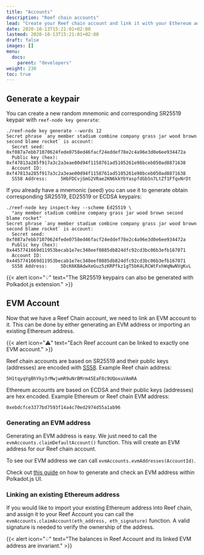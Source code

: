 ```yaml
---
title: "Accounts"
description: "Reef chain accounts"
lead: "Create your Reef chain account and link it with your Ethereum address."
date: 2020-10-13T15:21:01+02:00
lastmod: 2020-10-13T15:21:01+02:00
draft: false
images: []
menu:
  docs:
    parent: "developers"
weight: 230
toc: true
---
```


## Generate a keypair
You can create a new random mnemonic and corresponding SR25519 keypair with `reef-node key generate`:

```
./reef-node key generate --words 12
Secret phrase `any member stadium combine company grass jar wood brown second blame rocket` is account:
  Secret seed:      0xf087a7ebb71070624fede0758ed46facf24eddef78e2c4a96e3d0e6ee934472a
  Public key (hex): 0xf47813a285f917a3c2a3eae00d94f1158761ad5105261e98bceb050ad8871638
  Account ID:       0xf47813a285f917a3c2a3eae00d94f1158761ad5105261e98bceb050ad8871638
  SS58 Address:     5HbFDCvjGmG2VRae2KN6kkYbYaspfdGb5n7LtZf1FfqvNrDt
```

If you already have a mnemonic (seed) you can use it to generate obtain corresponding SR25519, ED25519 or ECDSA keypairs:
```
./reef-node key inspect-key --scheme Ed25519 \
  "any member stadium combine company grass jar wood brown second blame rocket"
Secret phrase `any member stadium combine company grass jar wood brown second blame rocket` is account:
  Secret seed:      0xf087a7ebb71070624fede0758ed46facf24eddef78e2c4a96e3d0e6ee934472a
  Public key (hex): 0x4457741669d11953becab1e7ec348eef0885db824dfc92cd3bc06b3efb167071
  Account ID:       0x4457741669d11953becab1e7ec348eef0885db824dfc92cd3bc06b3efb167071
  SS58 Address:     5DcK6KBAdwXeGuz5zKRPfkz1gT5bK4LRCWtFxhWqNwNVgKvL
```

{{< alert icon="💡" text="The SR25519 keypairs can also be generated with Polkadot.js extension." >}}

## EVM Account

Now that we have a Reef Chain account, we need to link an EVM account to it. This can be done by either generating an EVM address or importing an existing Ethereum address.

{{< alert icon="⚠️" text="Each Reef account can be linked to exactly one EVM account." >}}

Reef chain accounts are based on SR25519 and their public keys (addresses) are encoded with [SS58](https://github.com/paritytech/substrate/wiki/External-Address-Format-(SS58)). Example Reef chain address:
```
5H1tqyqYgBhYky3rMwjwmR9uNrBMrm45EaF8c9UQoxuVAmRA
```

Ethereum accounts are based on ECDSA and their public keys (addresses) are hex encoded. Example Ethereum or Reef chain EVM address:
```
0xebdcfce3377bd7593f14a4c70ed2974d55a1ab96
```

### Generating an EVM address

Generating an EVM address is easy. We just need to call the `evmAccounts.claimDefaultAccount()` function. This will create an EVM address for our Reef chain account.

To see our EVM address we can call `evmAccounts.evmAddresses(AccountId)`.

Check out [this guide](https://imgur.com/a/PcQ300l) on how to generate and check an EVM address within Polkadot.js UI.

### Linking an existing Ethereum address

If you would like to import your existing Ethereum address into Reef chain, and assign it to your Reef Account you can call the `evmAccounts.claimAccount(eth_address, eth_signature)` function. A valid signature is needed to verify the ownership of the address.


{{< alert icon="💡" text="The balances in Reef Account and its linked EVM address are invariant." >}}
